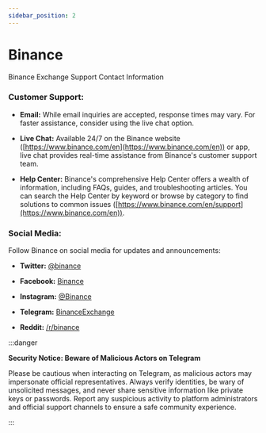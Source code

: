 ```yaml
---
sidebar_position: 2
---
```


# Binance

Binance Exchange Support Contact Information

### **Customer Support:**

-   **Email:** While email inquiries are accepted, response times may vary. For faster assistance, consider using the live chat option.
    
-   **Live Chat:** Available 24/7 on the Binance website ([https://www.binance.com/en](https://www.binance.com/en)) or app, live chat provides real-time assistance from Binance's customer support team.
    
-   **Help Center:** Binance's comprehensive Help Center offers a wealth of information, including FAQs, guides, and troubleshooting articles. You can search the Help Center by keyword or browse by category to find solutions to common issues ([https://www.binance.com/en/support](https://www.binance.com/en)).
    

### **Social Media:**

Follow Binance on social media for updates and announcements:

-   **Twitter:** [@binance](https://twitter.com/binance)
    
-   **Facebook:** [Binance](https://www.facebook.com/binance)
    
-   **Instagram:** [@Binance](https://www.instagram.com/binance)
    
-   **Telegram:** [BinanceExchange](https://t.me/binanceexchange)
    
-   **Reddit:** [/r/binance](https://www.reddit.com/r/binance/)
    
:::danger

**Security Notice: Beware of Malicious Actors on Telegram**

Please be cautious when interacting on Telegram, as malicious actors may impersonate official representatives. Always verify identities, be wary of unsolicited messages, and never share sensitive information like private keys or passwords. Report any suspicious activity to platform administrators and official support channels to ensure a safe community experience.

:::
